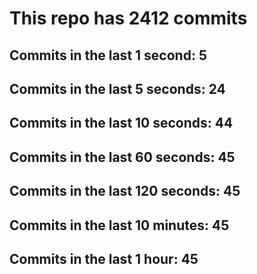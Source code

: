 # This repo has 2412 commits

## Commits in the last 1 second: 5
## Commits in the last 5 seconds: 24
## Commits in the last 10 seconds: 44
## Commits in the last 60 seconds: 45
## Commits in the last 120 seconds: 45
## Commits in the last 10 minutes: 45
## Commits in the last 1 hour: 45
